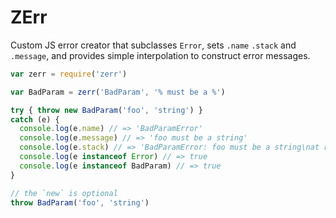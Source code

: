 # ZErr

Custom JS error creator that subclasses `Error`, sets `.name` `.stack` and `.message`, and provides simple interpolation to construct error messages.

```js
var zerr = require('zerr')

var BadParam = zerr('BadParam', '% must be a %')

try { throw new BadParam('foo', 'string') }
catch (e) {
  console.log(e.name) // => 'BadParamError'
  console.log(e.message) // => 'foo must be a string'
  console.log(e.stack) // => 'BadParamError: foo must be a string\nat repl:1:13...'
  console.log(e instanceof Error) // => true
  console.log(e instanceof BadParam) // => true
}

// the `new` is optional
throw BadParam('foo', 'string')
```